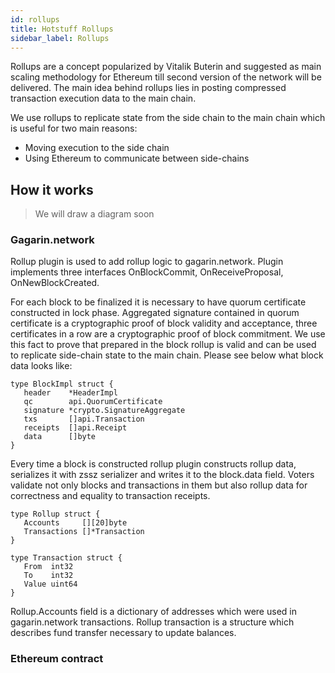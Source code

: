 ```yaml
---
id: rollups
title: Hotstuff Rollups
sidebar_label: Rollups
---
```


Rollups are a concept popularized by Vitalik Buterin and suggested as main scaling methodology for Ethereum till second version of the network will be delivered. The main idea behind rollups lies in posting compressed transaction execution data to the main chain. 

We use rollups to replicate state from the side chain to the main chain which is useful for two main reasons: 
- Moving execution to the side chain
- Using Ethereum to communicate between side-chains

## How it works
> We will draw a diagram soon 

### Gagarin.network
Rollup plugin is used to add rollup logic to gagarin.network. Plugin implements three interfaces OnBlockCommit, OnReceiveProposal, OnNewBlockCreated.

For each block to be finalized it is necessary to have quorum certificate constructed in lock phase. Aggregated signature contained in quorum certificate is a cryptographic proof of block validity and acceptance, three certificates in a row are a cryptographic proof of block commitment. We use this fact to prove that prepared in the block rollup is valid and can be used to replicate side-chain state to the main chain. Please see below what block data looks like:

```golang
type BlockImpl struct {
   header    *HeaderImpl
   qc        api.QuorumCertificate
   signature *crypto.SignatureAggregate
   txs       []api.Transaction 
   receipts  []api.Receipt 
   data      []byte
}
```

Every time a block is constructed rollup plugin constructs rollup data, serializes it with zssz serializer and writes it to the block.data field. Voters validate not only blocks and transactions in them but also rollup data for correctness and equality to transaction receipts.
```golang
type Rollup struct {
   Accounts     [][20]byte
   Transactions []*Transaction
}
```

```golang
type Transaction struct {
   From  int32
   To    int32
   Value uint64
}
```
Rollup.Accounts field is a dictionary of addresses which were used in gagarin.network transactions. Rollup transaction is a structure which describes fund transfer necessary to update balances.
### Ethereum contract
